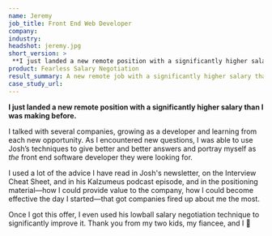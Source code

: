 ```yaml
---
name: Jeremy
job_title: Front End Web Developer
company: 
industry: 
headshot: jeremy.jpg
short_version: >
 **I just landed a new remote position with a significantly higher salary than I was making before.**
product: Fearless Salary Negotiation
result_summary: A new remote job with a significantly higher salary than previous job.
case_study_url: 
---
```


**I just landed a new remote position with a significantly higher salary than I was making before.**

I talked with several companies, growing as a developer and learning from each new opportunity. As I encountered new questions, I was able to use Josh’s techniques to give better and better answers and portray myself as _the_ front end software developer they were looking for.

I used a lot of the advice I have read in Josh's newsletter, on the Interview Cheat Sheet, and in his Kalzumeus podcast episode, and in the positioning material—how I could provide value to the company, how I could become effective the day I started—that got companies fired up about me the most.

Once I got this offer, I even used his lowball salary negotiation technique to significantly improve it. Thank you from my two kids, my fiancee, and I 🙂